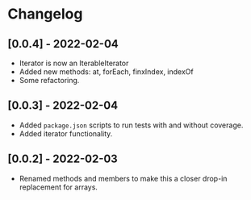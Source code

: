 # Changelog

## [0.0.4] - 2022-02-04

- Iterator is now an IterableIterator
- Added new methods: at, forEach, finxIndex, indexOf
- Some refactoring.

## [0.0.3] - 2022-02-04

- Added `package.json` scripts to run tests with and without coverage.
- Added iterator functionality.

## [0.0.2] - 2022-02-03

- Renamed methods and members to make this a closer drop-in replacement for arrays.

